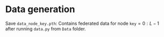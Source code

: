 # Data generation
Save `data_node_key.pth`: Contains federated data for node `key`$`=0:L-1`$ after running `data.py` from `Data` folder.
